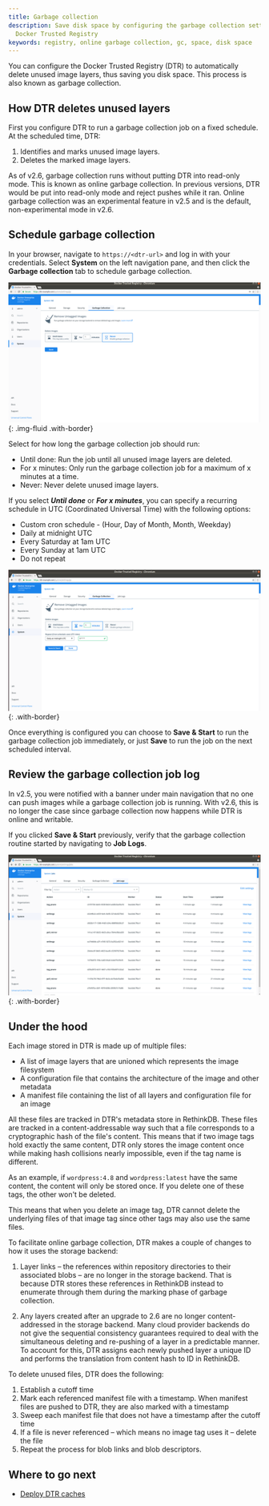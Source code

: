 ```yaml
---
title: Garbage collection
description: Save disk space by configuring the garbage collection settings in
  Docker Trusted Registry
keywords: registry, online garbage collection, gc, space, disk space
---
```


You can configure the Docker Trusted Registry (DTR) to automatically delete unused image
layers, thus saving you disk space. This process is also known as garbage collection.

## How DTR deletes unused layers

First you configure DTR to run a garbage collection job on a fixed schedule. At
the scheduled time, DTR:

1. Identifies and marks unused image layers.
2. Deletes the marked image layers.

As of v2.6, garbage collection runs without putting DTR into read-only mode.
This is known as online garbage collection. In previous versions, DTR would be
put into read-only mode and reject pushes while it ran. Online garbage
collection was an experimental feature in v2.5 and is the default,
non-experimental mode in v2.6.

## Schedule garbage collection

In your browser, navigate to `https://<dtr-url>` and log in with your credentials. Select **System** on the left navigation pane, and then click
the **Garbage collection** tab to schedule garbage collection.

![](../../images/garbage-collection-0.png){: .img-fluid .with-border}

Select for how long the garbage collection job should run:
* Until done: Run the job until all unused image layers are deleted.
* For x minutes: Only run the garbage collection job for a maximum of x minutes
at a time.
* Never: Never delete unused image layers.

If you select ***Until done*** or ***For x minutes***, you can specify a recurring schedule in UTC (Coordinated Universal Time) with the following options:
* Custom cron schedule - (Hour, Day of Month, Month, Weekday)
* Daily at midnight UTC
* Every Saturday at 1am UTC
* Every Sunday at 1am UTC
* Do not repeat

![](../../images/garbage-collection-1.png){: .with-border}

Once everything is configured you can choose to **Save & Start** to
run the garbage collection job immediately, or just **Save** to run the job on the next
scheduled interval.

## Review the garbage collection job log

In v2.5, you were notified with a banner under main navigation that no one can push images while a garbage collection job is running. With v2.6, this is no longer the case since garbage collection now happens while DTR is online and writable.

If you clicked **Save & Start** previously, verify that the garbage collection routine started by navigating to **Job Logs**.

![](../../images/garbage-collection-2.png){: .with-border}

## Under the hood

Each image stored in DTR is made up of multiple files:

* A list of image layers that are unioned which represents the image filesystem
* A configuration file that contains the architecture of the image and other
metadata
* A manifest file containing the list of all layers and configuration file for
an image

All these files are tracked in DTR's metadata store in RethinkDB. These files
are tracked in a content-addressable way such that a file corresponds to
a cryptographic hash of the file's content. This means that if two image tags hold exactly the same content, 
DTR only stores the image content once while making hash collisions nearly impossible,
even if the tag name is different.

As an example, if `wordpress:4.8` and `wordpress:latest` have the same content,
the content will only be stored once. If you delete one of these tags, the other won't
be deleted.

This means that when you delete an image tag, DTR cannot delete the underlying
files of that image tag since other tags may also use the same files.

To facilitate online garbage collection, DTR makes a couple of changes to how it uses the storage 
backend:
1. Layer links &ndash; the references within repository directories to 
their associated blobs &ndash; are no longer in the storage backend. That is because DTR stores these references in RethinkDB instead to enumerate through 
them during the marking phase of garbage collection. 

2. Any layers created after an upgrade to 2.6 are no longer content-addressed in 
the storage backend. Many cloud provider backends do not give the sequential 
consistency guarantees required to deal with the simultaneous deleting and 
re-pushing of a layer in a predictable manner. To account for this, DTR assigns 
each newly pushed layer a unique ID and performs the translation from content hash 
to ID in RethinkDB.

To delete unused files, DTR does the following:
1. Establish a cutoff time
2. Mark each referenced manifest file with a timestamp. When manifest files
are pushed to DTR, they are also marked with a timestamp
3. Sweep each manifest file that does not have a timestamp after the cutoff time
4. If a file is never referenced &ndash; which means no image tag uses it &ndash; delete the file
5. Repeat the process for blob links and blob descriptors.

## Where to go next

- [Deploy DTR caches](deploy-caches/index.md)
